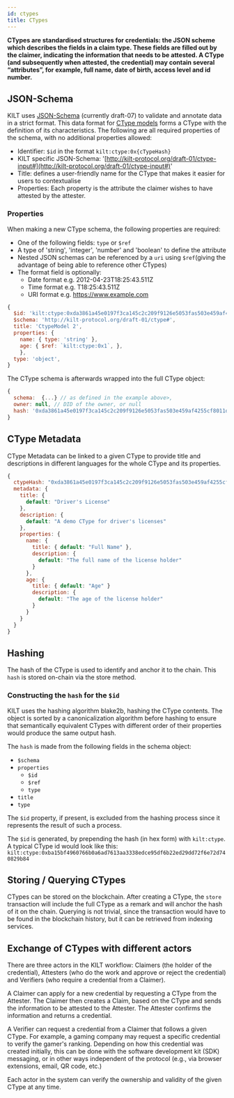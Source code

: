 ```yaml
---
id: ctypes
title: CTypes
---
```


**CTypes are standardised structures for credentials: the JSON scheme which describes the fields in a claim type. These fields are filled out by the claimer, indicating the information that needs to be attested. A CType (and subsequently when attested, the credential) may contain several “attributes”, for example, full name, date of birth, access level and id number.**

## JSON-Schema

KILT uses [JSON-Schema](https://json-schema.org/) (currently draft-07) to validate and annotate data in a strict format. This data format for [CType models](https://github.com/KILTprotocol/sdk-js/blob/develop/packages/core/src/ctype/CTypeSchema.ts) forms a CType with the definition of its characteristics. The following are all required properties of the schema, with no additional properties allowed:

- Identifier: `$id` in the format `kilt:ctype:0x{cTypeHash}`
- KILT specific JSON-Schema: '[http://kilt-protocol.org/draft-01/ctype-input#](http://kilt-protocol.org/draft-01/ctype-input#)'
- Title: defines a user-friendly name for the CType that makes it easier for users to contextualise
- Properties: Each property is the attribute the claimer wishes to have attested by the attester.

### Properties

When making a new CType schema, the following properties are required:

- One of the following fields: `type` or `$ref`
- A type of 'string', 'integer', 'number' and 'boolean' to define the attribute
- Nested JSON schemas can be referenced by a `uri` using `$ref`(giving the advantage of being able to reference other CTypes)
- The format field is optionally:
  - Date format e.g. 2012-04-23T18:25:43.511Z
  - Time format e.g. T18:25:43.511Z
  - URI format e.g. https://www.example.com

```js title="CType schema example"
{
  $id: 'kilt:ctype:0xda3861a45e0197f3ca145c2c209f9126e5053fas503e459af4255cf8011d51010',
  $schema: 'http://kilt-protocol.org/draft-01/ctype#',
  title: 'CtypeModel 2',
  properties: {
    name: { type: 'string' },
    age: { $ref: `kilt:ctype:0x1`, },
    },
  type: 'object',
}
```

The CType schema is afterwards wrapped into the full CType object:

```js title="CType example"
{
  schema:  {...} // as defined in the example above>,
  owner: null, // DID of the owner, or null
  hash: '0xda3861a45e0197f3ca145c2c209f9126e5053fas503e459af4255cf8011d51010' // For looking up on-chain
}
```

## CType Metadata

CType Metadata can be linked to a given CType to provide title and descriptions in different languages for the whole CType and its properties.

```js
{
  ctypeHash: "0xda3861a45e0197f3ca145c2c209f9126e5053fas503e459af4255cf8011d51010",
  metadata: {
    title: {
      default: "Driver's License"
    },
    description: {
      default: "A demo CType for driver's licenses"
    },
    properties: {
      name: {
        title: { default: "Full Name" },
        description: {
          default: "The full name of the license holder"
        }
      },
      age: {
        title: { default: "Age" }
        description: {
          default: "The age of the license holder"
        }
      }
    }
  }
}
```

## Hashing

The hash of the CType is used to identify and anchor it to the chain. This `hash` is stored on-chain via the store method.

### Constructing the `hash` for the `$id`

KILT uses the hashing algorithm blake2b, hashing the CType contents. The object is sorted by a canonicalization algorithm before hashing to ensure that semantically equivalent CTypes with different order of their properties would produce the same output hash.

The `hash` is made from the following fields in the schema object:

- `$schema`
- `properties`
  - `$id`
  - `$ref`
  - `type`
- `title`
- `type`

The `$id` property, if present, is excluded from the hashing process since it represents the result of such a process.

The `$id` is generated, by prepending the hash (in hex form) with `kilt:ctype`. A typical CType id would look like this: `kilt:ctype:0xba15bf4960766b0a6ad7613aa3338edce95df6b22ed29dd72f6e72d740829b84`

## Storing / Querying CTypes

CTypes can be stored on the blockchain. After creating a CType, the `store` transaction will include the full CType as a remark and will anchor the hash of it on the chain. Querying is not trivial, since the transaction would have to be found in the blockchain history, but it can be retrieved from indexing services.

## Exchange of CTypes with different actors

There are three actors in the KILT workflow: Claimers (the holder of the credential), Attesters (who do the work and approve or reject the credential) and Verifiers (who require a credential from a Claimer).

A Claimer can apply for a new credential by requesting a CType from the Attester. The Claimer then creates a Claim, based on the CType and sends the information to be attested to the Attester. The Attester confirms the information and returns a credential.

A Verifier can request a credential from a Claimer that follows a given CType. For example, a gaming company may request a specific credential to verify the gamer's ranking. Depending on how this credential was created initially, this can be done with the software development kit (SDK) messaging, or in other ways independent of the protocol (e.g., via browser extensions, email, QR code, etc.)

Each actor in the system can verify the ownership and validity of the given CType at any time.

